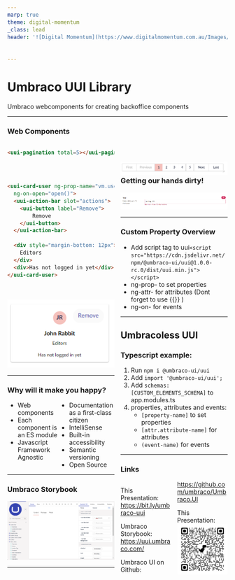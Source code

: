 ```yaml
---
marp: true
theme: digital-momentum
_class: lead
header: '![Digital Momentum](https://www.digitalmomentum.com.au/Images/logos/Digital-Momentum.svg)' 


---
```

<!-- 

![bg left:40% 80%](https://marp.app/assets/marp.svg) -->

# **Umbraco UUI Library**

Umbraco webcomponents for creating backoffice components 

---

### Web Components



<div style="columns:2">

``` html
<uui-pagination total=5></uui-pagination>
```

<div style="padding-top:30px;">

![](img/pagination.png)

</div>

</div>


<div style="columns:2">

``` html
<uui-card-user ng-prop-name="vm.user.name" 
  ng-on-open="open()">
  <uui-action-bar slot="actions">
    <uui-button label="Remove">
        Remove
    </uui-button>
  </uui-action-bar>

  <div style="margin-bottom: 12px">
    Editors
  </div>
  <div>Has not logged in yet</div>
</uui-card-user>
```

<div style="padding-top:20px;">

![w:450px](img/user-card.png)

</div>

<div>

<!--
Web components contain:
- Properties / Attributes
- Events
- Slots
-->

---

### Why will it make you happy?

<ul style="columns:2">
    <li>Web components</li>
    <li>Each component is an ES module</li>
    <li>Javascript Framework Agnostic</li>
    <li>Documentation as a first-class citizen</li>
    <li>IntelliSense</li>
    <li>Built-in accessibility</li>
    <li>Semantic versioning</li>
    <li>Open Source</li>
</ul>


---

### Umbraco Storybook

![w:900px](img/storybook.png)


---

### Getting our hands dirty!

<!--
<uui-form-layout-item class="text-counter">
  <uui-tag ng-prop-color="model.value.length < 10 ? 'primary':'danger'"
  class="counter">
    {{model.value.length}}
  </uui-tag>
  <uui-input ng-prop-value="model.value"
    ng-on-input="model.value = $event.currentTarget.value" ng-prop-error="model.value.length > 10" 
    error-message="No more than 10 characters"></uui-input>
</uui-form-layout-item>

-->

![](img/example.png)


---

### Custom Property Overview

- Add script tag to uui`<script src="https://cdn.jsdelivr.net/npm/@umbraco-ui/uui@1.0.0-rc.0/dist/uui.min.js"></script>`
- ng-prop- to set properties
- ng-attr- for attributes (Dont forget to use {{}} )
- ng-on- for events

---

## Umbracoless UUI
### Typescript example:

1. Run `npm i @umbraco-ui/uui`
2. Add `import '@umbraco-ui/uui';`
3. Add `schemas: [CUSTOM_ELEMENTS_SCHEMA]` to app.modules.ts
4. properties, attributes and events:
    - `[property-name]` to set properties
    - `[attr.attribute-name]` for attributes
    - `(event-name)` for events

---

### Links

<div style="columns: 2">
<div>

This Presentation:  https://bit.ly/umbraco-uui

Umbraco Storybook: https://uui.umbraco.com/

Umbraco UI on Github:
https://github.com/umbraco/Umbraco.UI

</div>
<div>

This Presentation:
![w:400px](img/qr.png)

</div>
</div>